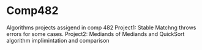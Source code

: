 # Comp482
Algorithms projects assigend in comp 482
Project1: Stable Matchng
  throws errors for some cases.
Project2: Mediands of Mediands and QuickSort algorithm implimintation and comparison

